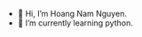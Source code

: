 - 👋 Hi, I’m Hoang Nam Nguyen.
- 🌱 I’m currently learning python.


<!---
namnh83/namnh83 is a ✨ special ✨ repository because its `README.md` (this file) appears on your GitHub profile.
You can click the Preview link to take a look at your changes.
--->

